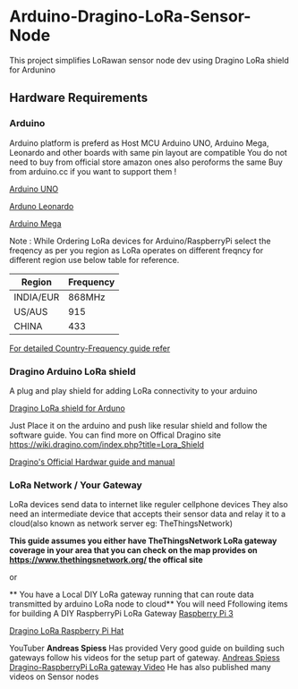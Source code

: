 # Arduino-Dragino-LoRa-Sensor-Node

This project simplifies LoRawan sensor node dev using Dragino LoRa shield for Ardunino

## Hardware Requirements 

### Arduino

Arduino platform is preferd as Host MCU
Arduino UNO, Arduino Mega, Leonardo and other boards with same pin layout are compatible
You do not need to buy from official store amazon ones also peroforms the same
Buy from arduino.cc if you want to support them !

[Arduino UNO](https://store.arduino.cc/usa/arduino-uno-rev3)

[Arduno Leonardo](https://www.arduino.cc/en/Main/Arduino_BoardLeonardo)

[Arduino Mega](https://store.arduino.cc/usa/mega-2560-r3)


Note : While Ordering LoRa devices for Arduino/RaspberryPi select the freqency as per you region as
LoRa operates on different freqncy for different region use below table for reference.

|   Region   |    Frequency  |
| ---------- | ------------- |
| INDIA/EUR  |    868MHz     |
|   US/AUS   |     915       |
|   CHINA    |     433       |

[For detailed Country-Frequency guide refer](https://www.thethingsnetwork.org/docs/lorawan/frequencies-by-country.html)




### Dragino Arduino LoRa shield 
A plug and play shield for adding LoRa connectivity to your arduino

[Dragino LoRa shield for Arduno](https://www.amazon.com/Dragino-Compatible-Arduino-Leonardo-Consumption/dp/B07HD1MH3J/ref=sr_1_2?keywords=dragino+Arduino+LoRa+shield&qid=1579113922&sr=8-2)

Just Place it on the arduino and push like resular shield and follow the software guide. You can find
more on Offical Dragino site
https://wiki.dragino.com/index.php?title=Lora_Shield

[Dragino's Official Hardwar guide and manual](https://wiki.dragino.com/index.php?title=Lora_Shield)





### LoRa Network / Your Gateway
LoRa devices send data to internet like reguler cellphone devices
They also need an intermediate device that accepts their sensor data and relay it to a cloud(also known as network server eg: TheThingsNetwork) 

**This guide assumes you either have TheThingsNetwork LoRa gateway coverage in your area that you can 
check on the map provides on https://www.thethingsnetwork.org/ the offical site**

or 

** You have a Local DIY LoRa gateway running that can route data transmitted by arduino LoRa node to cloud**
You will need Ffollowing items for building A DIY RaspberryPi LoRa Gateway
[Raspberry Pi 3](https://www.amazon.com/Raspberry-Pi-RASPBERRYPI3-MODB-1GB-Model-Motherboard/dp/B01N13X8V1/ref=sxbs_sxwds-stvp?cv_ct_cx=prime+raspberry+pi&keywords=prime+raspberry+pi&pd_rd_i=B01N13X8V1&pd_rd_r=6e87624d-3249-44b0-930a-193955cbce0b&pd_rd_w=Q31Fs&pd_rd_wg=Y8Rzi&pf_rd_p=a6d018ad-f20b-46c9-8920-433972c7d9b7&pf_rd_r=YGWB89HDQDD4655XVVWQ&psc=1&qid=1579114780&s=specialty-aps)

[Dragino LoRa Raspberry Pi Hat](https://www.amazon.com/Dragino-Raspberry-Temperature-Support-Command/dp/B07HCZMHKZ/ref=sr_1_1_sspa?keywords=raspberry+pi+LoRa+hat&qid=1579114833&s=electronics&sr=1-1-spons&psc=1&spLa=ZW5jcnlwdGVkUXVhbGlmaWVyPUE5OUtFNkdYT1NLTVEmZW5jcnlwdGVkSWQ9QTA0NzU1OTkxQUM3OVNDUlVKUU1IJmVuY3J5cHRlZEFkSWQ9QTAzMTYzODkxMEVEUEwzOFgxUlBEJndpZGdldE5hbWU9c3BfYXRmJmFjdGlvbj1jbGlja1JlZGlyZWN0JmRvTm90TG9nQ2xpY2s9dHJ1ZQ==)




YouTuber **Andreas Spiess** Has provided Very good guide on building such gateways follow his videos for the setup part of gateway.
[Andreas Spiess Dragino-RaspberryPi LoRa gateway Video](https://www.youtube.com/watch?v=Ya-QlEaonLU&list=PL3XBzmAj53Rkkogh-lti58h_GkhzU1n7U&index=6)
He has also published many videos on Sensor nodes

